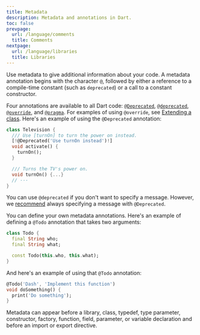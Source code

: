 ```yaml
---
title: Metadata
description: Metadata and annotations in Dart.
toc: false
prevpage:
  url: /language/comments
  title: Comments
nextpage:
  url: /language/libraries
  title: Libraries
---
```



Use metadata to give additional information about your code. A metadata
annotation begins with the character `@`, followed by either a reference
to a compile-time constant (such as `deprecated`) or a call to a
constant constructor.

Four annotations are available to all Dart code: 
[`@Deprecated`][], [`@deprecated`][], [`@override`][], and [`@pragma`][]. 
For examples of using `@override`,
see [Extending a class][].
Here's an example of using the `@Deprecated` annotation:

<?code-excerpt "misc/lib/language_tour/metadata/television.dart (deprecated)" replace="/@Deprecated.*/[!$&!]/g"?>
```dart
class Television {
  /// Use [turnOn] to turn the power on instead.
  [!@Deprecated('Use turnOn instead')!]
  void activate() {
    turnOn();
  }

  /// Turns the TV's power on.
  void turnOn() {...}
  // ···
}
```

You can use `@deprecated` if you don't want to specify a message.
However, we [recommend][dep-lint] always
specifying a message with `@Deprecated`.

You can define your own metadata annotations. Here's an example of
defining a `@Todo` annotation that takes two arguments:

<?code-excerpt "misc/lib/language_tour/metadata/todo.dart"?>
```dart
class Todo {
  final String who;
  final String what;

  const Todo(this.who, this.what);
}
```

And here's an example of using that `@Todo` annotation:

<?code-excerpt "misc/lib/language_tour/metadata/misc.dart (usage)"?>
```dart
@Todo('Dash', 'Implement this function')
void doSomething() {
  print('Do something');
}
```

Metadata can appear before a library, class, typedef, type parameter,
constructor, factory, function, field, parameter, or variable
declaration and before an import or export directive.

[`@Deprecated`]: {{site.dart-api}}/dart-core/Deprecated-class.html
[`@deprecated`]: {{site.dart-api}}/dart-core/deprecated-constant.html
[`@override`]: {{site.dart-api}}/dart-core/override-constant.html
[`@pragma`]: {{site.dart-api}}/dart-core/pragma-class.html
[dep-lint]: /tools/linter-rules/provide_deprecation_message
[Extending a class]: /language/extend
